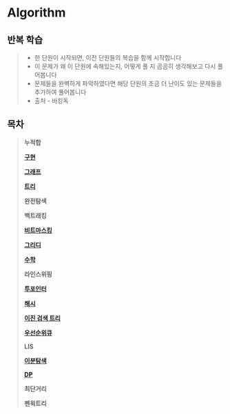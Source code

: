 # Algorithm   
##  __반복 학습__   
> * 한 단원이 시작되면, 이전 단원들의 복습을 함께 시작합니다   
> * 이 문제가 왜 이 단원에 속해있는지, 어떻게 풀 지 곰곰히 생각해보고 다시 풀어봅니다     
> * 문제들을 완벽하게 파악하였다면 해당 단원의 조금 더 난이도 있는 문제들을 추가하여 풀어봅니다
> * 출처 - 바킹독

## 목차
> __누적합__   
>    
>__[구현](https://github.com/jhmin-kk99/Algorithm-Study/blob/main/Implementation.md)__   
>    
> __[그래프](https://github.com/jhmin-kk99/Algorithm-Study/blob/main/Graph.md)__   
>       
> __[트리](https://github.com/jhmin-kk99/Algorithm-Study/blob/main/Tree.md)__   
>    
> __완전탐색__      
>    
> __백트래킹__   
>       
> __[비트마스킹](https://github.com/jhmin-kk99/Algorithm-Study/blob/main/BitMasking.md)__   
>       
> __[그리디](https://github.com/jhmin-kk99/Algorithm-Study/blob/main/Greedy.md)__   
>
> __[수학](https://github.com/jhmin-kk99/Algorithm-Study/blob/main/Math.md)__   
>         
> __라인스위핑__   
>    
> __[투포인터](https://github.com/jhmin-kk99/Algorithm-Study/blob/main/TwoPointer.md)__   
>
> __[해시](https://github.com/jhmin-kk99/Algorithm-Study/blob/main/Hash.md)__
> 
> __[이진 검색 트리](https://github.com/jhmin-kk99/Algorithm-Study/blob/main/BST.md)__
>
> __[우선순위큐](https://github.com/jhmin-kk99/Algorithm-Study/blob/main/PriorityQueue.md)__
>    
> __LIS__   
>    
> __[이분탐색](https://github.com/jhmin-kk99/Algorithm-Study/blob/main/BinarySearch.md)__   
>    
> __[DP](https://github.com/jhmin-kk99/Algorithm-Study/blob/main/DP.md)__   
>    
> __최단거리__   
>    
> __펜윅트리__   

